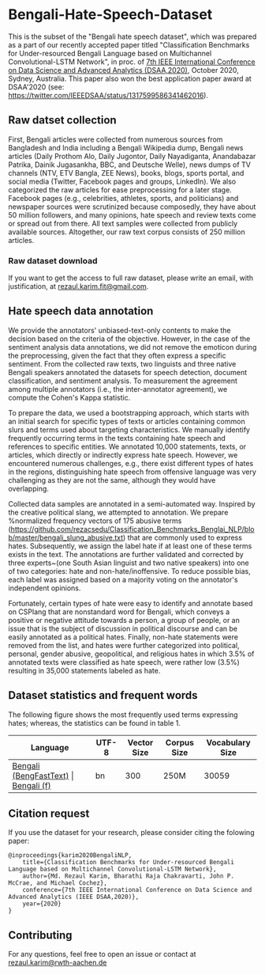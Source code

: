 # Bengali-Hate-Speech-Dataset
This is the subset of the "Bengali hate speech dataset", which was prepared as a part of our recently accepted paper titled "Classification Benchmarks for Under-resourced Bengali Language based on Multichannel Convolutional-LSTM Network", in proc. of [7th IEEE International Conference on Data Science and Advanced Analytics (DSAA,2020)](http://dsaa2020.dsaa.co/), October 2020, Sydney, Australia. This paper also won the best application paper award at DSAA'2020 (see: https://twitter.com/IEEEDSAA/status/1317599586341462016). 

## Raw datset collection
First, Bengali articles were collected from numerous sources from Bangladesh and India including a Bengali Wikipedia dump, Bengali news articles (Daily Prothom Alo, Daily Jugontor, Daily Nayadiganta, Anandabazar Patrika, Dainik Jugasankha, BBC, and Deutsche Welle), news dumps of TV channels (NTV, ETV Bangla, ZEE News), books, blogs, sports portal, and social media (Twitter, Facebook pages and groups, LinkedIn). We also categorized the raw articles for ease preprocessing for a later stage. Facebook pages (e.g., celebrities, athletes, sports, and politicians) and newspaper sources were scrutinized because composedly, they have about 50 million followers, and many opinions, hate speech and review texts come or spread out from there. All text samples were collected from publicly available sources. Altogether, our raw text corpus consists of 250 million articles.

### Raw dataset download
If you want to get the access to full raw dataset, please write an email, with justification, at rezaul.karim.fit@gmail.com. 

## Hate speech data annotation
We provide the annotators' unbiased-text-only contents to make the decision based on the criteria of the objective. However, in the case of the sentiment analysis data annotations, we did not remove the emoticon during the preprocessing, given the fact that they often express a specific sentiment. From the collected raw texts, two linguists and three native Bengali speakers annotated the datasets for speech detection, document classification, and sentiment analysis. To measurement the agreement among multiple annotators (i.e., the inter-annotator agreement), we compute the Cohen's Kappa statistic. 

To prepare the data, we used a bootstrapping approach, which starts with an initial search for specific types of texts or articles containing common slurs and terms used about targeting characteristics. We manually identify frequently occurring terms in the texts containing hate speech and references to specific entities. We annotated 10,000 statements, texts, or articles, which directly or indirectly express hate speech. However, we encountered numerous challenges, e.g., there exist different types of hates in the regions, distinguishing hate speech from offensive language was very challenging as they are not the same, although they would have overlapping. 

Collected data samples are annotated in a semi-automated way. Inspired by the creative political slang, we attempted to annotation. We prepare %normalized frequency vectors of 
175 abusive terms (https://github.com/rezacsedu/Classification_Benchmarks_Benglai_NLP/blob/master/bengali_slung_abusive.txt) that are commonly used to express hates. Subsequently, we assign the label hate if at least one of these terms exists in the text. The annotations are further validated and corrected by three experts~(one South Asian linguist and two native speakers) into one of two categories: hate and non-hate/inoffensive. To reduce possible bias, each label was assigned based on a majority voting on the annotator's independent opinions. 

Fortunately, certain types of hate were easy to identify and annotate based on CSPlang that are nonstandard word for Bengali, which conveys a positive or negative attitude towards a person, a group of people, or an issue that is the subject of discussion in political discourse and can be easily annotated as a political hates. Finally, non-hate statements were removed from the list, and hates were further categorized into political, personal, gender abusive, geopolitical, and religious hates in which 3.5% of annotated texts were classified as hate speech, were rather low (3.5%) resulting in 35,000 statements labeled as hate. 

## Dataset statistics and frequent words
The following figure shows the most frequently used terms expressing hates; whereas, the statistics can be found in table 1.

| Language  |  UTF-8 | Vector Size | Corpus Size  | Vocabulary Size | 
| ---       |---        |---           |---           |---           |
|[Bengali (BengFastText)](https://drive.google.com/open?id=1Q_45PQpRWQvZL2p8sIngmgg6Tr5YbKmH) \| [Bengali (f)](https://drive.google.com/open?id=1Q_45PQpRWQvZL2p8sIngmgg6Tr5YbKmH)|bn|300|250M |30059| negative sampling |

## Citation request
If you use the dataset for your research, please consider citing the folowing paper:

    @inproceedings{karim2020BengaliNLP,
        title={Classification Benchmarks for Under-resourced Bengali Language based on Multichannel Convolutional-LSTM Network},
        author={Md. Rezaul Karim, Bharathi Raja Chakravarti, John P. McCrae, and Michael Cochez},
        conference={7th IEEE International Conference on Data Science and Advanced Analytics (IEEE DSAA,2020)},
        year={2020}
    }

## Contributing
For any questions, feel free to open an issue or contact at rezaul.karim@rwth-aachen.de
